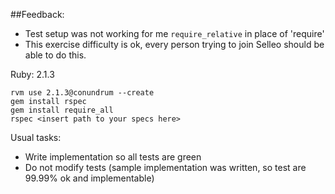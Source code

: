 ##Feedback:

- Test setup was not working for me `require_relative` in place of 'require'
- This exercise difficulty is ok, every person trying to join Selleo should be able to do this.

Ruby: 2.1.3

```
rvm use 2.1.3@conundrum --create
gem install rspec
gem install require_all
rspec <insert path to your specs here>
```

Usual tasks:

- Write implementation so all tests are green
- Do not modify tests (sample implementation was written, so test are 99.99% ok and implementable)
